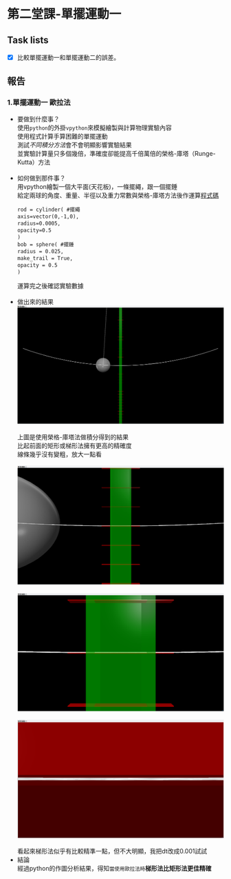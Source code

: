 # 第二堂課-單擺運動一
## Task lists
- [x] 比較單擺運動一和單擺運動二的誤差。
## 報告
### 1.單擺運動一 歐拉法
  - 要做到什麼事？<br>
      使用`python`的外掛`vpython`來模擬繪製與計算物理實驗內容<br>
      使用程式計算手算困難的單擺運動<br>
      測試*不同積分方法*會不會明顯影響實驗結果<br>
      並實驗計算量只多個幾倍，準確度卻能提高千倍萬倍的榮格-庫塔（Runge-Kutta）方法<br><br>
  - 如何做到那件事？<br>
      用vpython繪製一個大平面(天花板)，一條擺繩，跟一個擺錘<br>
      給定兩球的角度、重量、半徑以及重力常數與榮格-庫塔方法後作運算[程式碼](/第二堂課-單擺運動二/單擺運動二.py)<br>
      ```
      rod = cylinder( #擺繩
      axis=vector(0,-1,0),
      radius=0.0005,
      opacity=0.5
      )
      bob = sphere( #擺錘
      radius = 0.025,
      make_trail = True,
      opacity = 0.5
      )
      ``` 
      運算完之後確認實驗數據<br><br>
  - 做出來的結果<br>
      ![This is an image](/第二堂課-單擺運動二/result.png)<br>
      <br>
      上圖是使用榮格-庫塔法做積分得到的結果<br>
      比起前面的矩形或梯形法擁有更高的精確度<br>
      線條幾乎沒有變粗，放大一點看<br><br>
      ![This is an image](/第二堂課-單擺運動二/resultdtc.png)<br>
      <br>
      ![This is an image](/第二堂課-單擺運動二/resultddtc.png)<br>
      <br>
      ![This is an image](/第二堂課-單擺運動二/resultd3tc.png)<br>
      <br>
      看起來梯形法似乎有比較精準一點，但不大明顯，我把dt改成0.001試試<br>
  - 結論<br>
      經過python的作圖分析結果，得知`當使用歐拉法時`**梯形法比矩形法更佳精確**